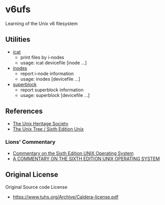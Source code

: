 # v6ufs
Learning of the Unix v6 filesystem

## Utilities

- [icat](./icat)
    - print files by i-nodes
    - usage: icat devicefile \[inode ...\]
- [inodes](./inodes)
    - report i-node information
    - usage: inodes \[devicefile ...\]
- [superblock](./superblock)
    - report superblock information
    - usage: superblock \[devicefile ...\]

## References

- [The Unix Heritage Society](https://www.tuhs.org/)
- [The Unix Tree / Sixth Edition Unix](https://minnie.tuhs.org/cgi-bin/utree.pl?file=V6)

### Lions' Commentary

- [Commentary on the Sixth Edition UNIX Operating System](http://www.lemis.com/grog/Documentation/Lions/)
- [A COMMENTARY ON THE SIXTH EDITION UNIX OPERATING SYSTEM](https://warsus.github.io/lions-/)

## Original License

Original Source code License

- https://www.tuhs.org/Archive/Caldera-license.pdf
